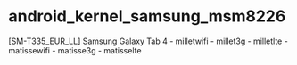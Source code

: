 # android_kernel_samsung_msm8226
[SM-T335_EUR_LL] Samsung Galaxy Tab 4 - milletwifi - millet3g - milletlte - matissewifi - matisse3g - matisselte
